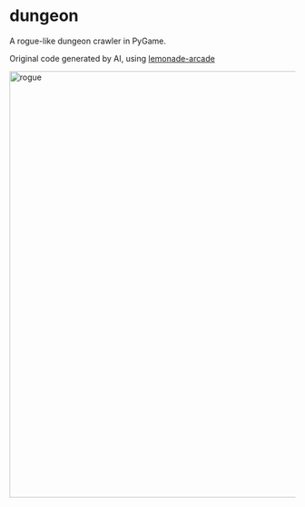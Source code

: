 # dungeon
A rogue-like dungeon crawler in PyGame.

Original code generated by AI, using [lemonade-arcade](https://lemonade-arcade.com/)

<img width="990" height="752" alt="rogue" src="https://github.com/user-attachments/assets/11f86ec5-293b-40db-b07f-1658ae9999ea" />

